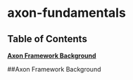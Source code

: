# axon-fundamentals


## Table of Contents
**[Axon Framework Background](#axon-framework-background)**<br>


##Axon Framework Background
